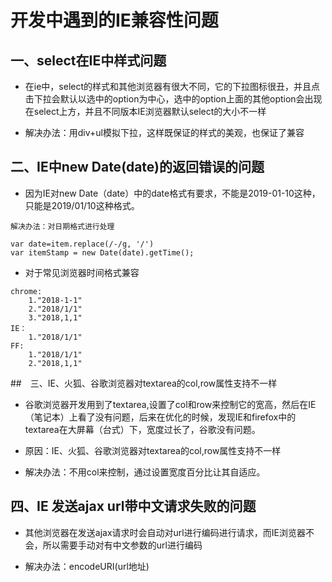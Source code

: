# 开发中遇到的IE兼容性问题

## 一、select在IE中样式问题

- 在ie中，select的样式和其他浏览器有很大不同，它的下拉图标很丑，并且点击下拉会默认以选中的option为中心，选中的option上面的其他option会出现在select上方，并且不同版本IE浏览器默认select的大小不一样

- 解决办法：用div+ul模拟下拉，这样既保证的样式的美观，也保证了兼容

## 二、IE中new Date(date)的返回错误的问题
  
- 因为IE对new Date（date）中的date格式有要求，不能是2019-01-10这种，只能是2019/01/10这种格式。

```exg
解决办法：对日期格式进行处理

var date=item.replace(/-/g, '/')
var itemStamp = new Date(date).getTime();
```

- 对于常见浏览器时间格式兼容

```exg
chrome:
    1."2018-1-1"
    2."2018/1/1"
    3."2018,1,1"
IE：
    1."2018/1/1"
FF:
    1."2018/1/1"
    2."2018,1,1"
```

##　三、IE、火狐、谷歌浏览器对textarea的col,row属性支持不一样

- 谷歌浏览器开发用到了textarea,设置了col和row来控制它的宽高，然后在IE（笔记本）上看了没有问题，后来在优化的时候，发现IE和firefox中的textarea在大屏幕（台式）下，宽度过长了，谷歌没有问题。

- 原因：IE、火狐、谷歌浏览器对textarea的col,row属性支持不一样

- 解决办法：不用col来控制，通过设置宽度百分比让其自适应。

## 四、IE 发送ajax url带中文请求失败的问题

- 其他浏览器在发送ajax请求时会自动对url进行编码进行请求，而IE浏览器不会，所以需要手动对有中文参数的url进行编码

- 解决办法：encodeURI(url地址)
